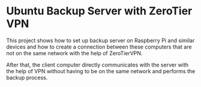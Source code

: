 # Ubuntu Backup Server with ZeroTier VPN
This project shows how to set up backup server on Raspberry Pi and similar devices and how to create a connection between these computers that are not on the same network with the help of ZeroTierVPN.

After that, the client computer directly communicates with the server with the help of VPN without having to be on the same network and performs the backup process.
